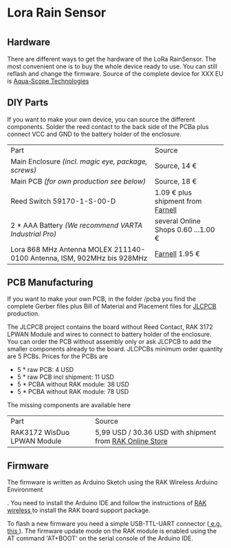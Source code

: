 <h1> Lora Rain Sensor <h1>
  
  <h2> Hardware</h2>
   
 <p> There are different ways to get the hardware of the LoRa RainSensor. The most convenient one is to buy the whole device ready to use. You can still reflash and change the firmware. Source of the complete device for XXX EU is <a href="www.aqua-scope.com"> Aqua-Scope Technologies </a> </p>
  
  <h2> DIY Parts</h2>
  
  <p> If you want to make your own device, you can source the different components. Solder the reed contact to the back side of the PCBa plus connect VCC and GND to the battery holder of the enclosure. </p>
  <table>
    <tr><td> Part</td><td>Source</td></tr>
    <tr><td> Main Enclosure <i>(incl. magic eye, package, screws)</i></td><td>Source, 14 &euro;</td></tr>
    <tr><td> Main PCB <i>(for own production see below)</i></td><td>Source, 18 &euro;</td></tr>
   <tr><td> Reed Switch 59170-1-S-00-D</td><td>1.09 &euro; plus shipment from <a href="https://de.farnell.com/littelfuse/59170-1-s-00-d/reed-schalter-spst-no-6-5mm-10w/dp/2774139">Farnell</a> </td></tr>   
    <tr><td> 2 * AAA Battery <i> (We recommend VARTA Industrial Pro) </i></td><td>several Online Shops 0.60 ...1.00 &euro;</td></tr>
    <tr><td> Lora 868 MHz Antenna MOLEX  211140-0100  Antenna, ISM, 902MHz bis 928MHz </td><td> <a href="https://de.farnell.com/molex/211140-0100/ism-antenne-902-928mhz-1dbi/dp/3498957"> Farnell</a> 1.95 &euro;</td></tr>    
  </table>
  
 <h2> PCB Manufacturing</h2>
  
  <p> If you want to make your own PCB, in the folder /pcba you find the complete Gerber files plus Bill of Material and Placement files for <a href="https://www.jlcpcb.com">JLCPCB</a> production.  </p>
  <p> The JLCPCB project contains the board without Reed Contact, RAK 3172 LPWAN Module and wires to connect to battery holder of the enclosure. You can order the PCB without assembly only or ask JLCPCB to add the smaller components already to the board. JLCPCBs minimum order quantity are 5 PCBs. Prices for the PCBs are </p>
   <ul>
      <li> 5 * raw PCB: 4 USD </li>
      <li> 5 * raw PCB incl shipment: 11 USD </li>
      <li> 5 * PCBA without RAK module: 38 USD </li>
      <li> 5 * PCBA without RAK module: 78 USD </li>
  </ul>
  
  <p> The missing components are available here</p> 
 
  <table>
  <tr><td> Part</td><td>Source</td></tr>  
  
<tr><td> RAK3172 WisDuo LPWAN Module </td><td>5,99 USD / 30.36 USD with shipment from <a href="https://store.rakwireless.com/products/wisduo-lpwan-module-rak3172"> RAK Online Store</a></td></tr>      
  </table>
  </table>  
  <h2> Firmware </h2>
  
  <p> The firmware is written as Arduino Sketch using the RAK Wireless Arduino Environment </p>. You need to install the Arduino IDE and follow the instructions of <a href="https://docs.rakwireless.com/Product-Categories/WisDuo/RAK3172-Module/Quickstart/#rak3172-as-a-stand-alone-device-using-rui3"> RAK wireless </a> to install the RAK board support package. </p>
  
  <p> To flash a new firmware you need a simple USB-TTL-UART connector (<a href="https://www.amazon.de/AZDelivery-Konverter-kompatibel-Arduino-inklusive/dp/B089QJZ51Z/ref=asc_df_B089QJZ51Z"> e.g. this </a>). The firmware update mode on the RAK module is enabled using the AT command 'AT+BOOT' on the serial console of the Arduino IDE. </p>
  
